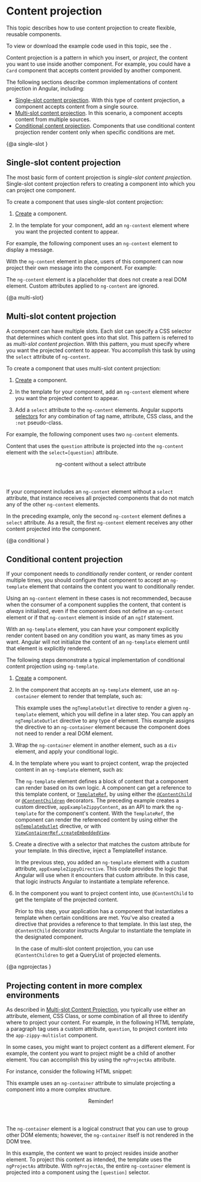 # Content projection

This topic describes how to use content projection to create flexible, reusable components.

<div class="alert is-helpful">

To view or download the example code used in this topic, see the <live-example></live-example>.

</div>

Content projection is a pattern in which you insert, or *project*, the content you want to use inside another component. For example, you could have a `Card` component that accepts content provided by another component.

The following sections describe common implementations of content projection in Angular, including:

* [Single-slot content projection](#single-slot). With this type of content projection, a component accepts content from a single source.
* [Multi-slot content projection](#multi-slot). In this scenario, a component accepts content from multiple sources.
* [Conditional content projection](#conditional). Components that use conditional content projection render content only when specific conditions are met.

{@a single-slot }
## Single-slot content projection

The most basic form of content projection is *single-slot content projection*. Single-slot content projection refers to creating a component into which you can project one component.

To create a component that uses single-slot content projection:

1. [Create](guide/component-overview) a component.

1. In the template for your component, add an `ng-content` element where you want the projected content to appear.

For example, the following component uses an `ng-content` element to display a message.

<code-example path="content-projection/src/app/zippy-basic/zippy-basic.component.ts" header="content-projection/src/app/zippy-basic/zippy-basic.component.ts"></code-example>

With the `ng-content` element in place, users of this component can now project their own message into the component. For example:

<code-example path="content-projection/src/app/app.component.html" header="content-projection/src/app/app.component.html"
region="single-slot"></code-example>

<div class="alert is-helpful">

The `ng-content` element is a placeholder that does not create a real DOM element. Custom attributes applied to `ng-content` are ignored.

</div>

{@a multi-slot}
## Multi-slot content projection

A component can have multiple slots. Each slot can specify a CSS selector that determines which content goes into that slot. This pattern is referred to as *multi-slot content projection*. With this pattern, you must specify where you want the projected content to appear. You accomplish this task by using the `select` attribute of `ng-content`.

To create a component that uses multi-slot content projection:

1. [Create](guide/component-overview) a component.

1. In the template for your component, add an `ng-content` element where you want the projected content to appear.

1. Add a `select` attribute to the `ng-content` elements. Angular supports [selectors](https://developer.mozilla.org/en-US/docs/Web/CSS/CSS_Selectors) for any combination of tag name, attribute, CSS class, and the `:not` pseudo-class.

 For example, the following component uses two  `ng-content` elements.

 <code-example path="content-projection/src/app/zippy-multislot/zippy-multislot.component.ts" header="content-projection/src/app/zippy-multislot/zippy-multislot.component.ts"></code-example>

Content that uses the `question` attribute is projected into the `ng-content` element with the `select=[question]` attribute.

<code-example path="content-projection/src/app/app.component.html" header="content-projection/src/app/app.component.html"
region="multi-slot"></code-example>

<div class="callout is-helpful">

<header>ng-content without a select attribute</header>

If your component includes an `ng-content` element without a `select` attribute, that instance receives all projected components that do not match any of the other `ng-content` elements.

In the preceding example, only the second `ng-content` element defines a `select` attribute. As a result, the first `ng-content` element receives any other content projected into the component.

</div>

{@a conditional }

## Conditional content projection

If your component needs to _conditionally_ render content, or render content multiple times, you should configure that component to accept an `ng-template` element that contains the content you want to conditionally render.

Using an `ng-content` element in these cases is not recommended, because when the consumer of a component supplies the content, that content is _always_ initialized, even if the component does not define an `ng-content` element or if that `ng-content` element is inside of an `ngIf` statement.

With an `ng-template` element, you can have your component explicitly render content based on any condition you want, as many times as you want. Angular will not initialize the content of an `ng-template` element until that element is explicitly rendered.

The following steps demonstrate a typical implementation of conditional content projection using `ng-template`.

1. [Create](guide/component-overview) a component.

1. In the component that accepts an `ng-template` element, use an `ng-container` element to render that template, such as:

   <code-example path="content-projection/src/app/example-zippy.template.html" header="content-projection/src/app/example-zippy.template.html" region="ng-container">
   </code-example>

   This example uses the `ngTemplateOutlet` directive to render a given `ng-template` element, which you will define in a later step. You can apply an `ngTemplateOutlet` directive to any type of element. This example assigns the directive to an `ng-container` element because the component does not need to render a real DOM element.

1. Wrap the `ng-container` element in another element, such as a `div` element, and apply your conditional logic.

      <code-example path="content-projection/src/app/example-zippy.template.html"  header="content-projection/src/app/example-zippy.template.html" region="ngif">
      </code-example>

1. In the template where you want to project content, wrap the projected content in an `ng-template` element, such as:

      <code-example path="content-projection/src/app/app.component.html" region="ng-template">
      </code-example>

   The `ng-template` element defines a block of content that a component can render based on its own logic. A component can get a reference to this template content, or [`TemplateRef`](/api/core/TemplateRef), by using either the [`@ContentChild`](/api/core/ContentChild) or [`@ContentChildren`](/api/core/ContentChildren) decorators. The preceding example creates a custom directive, `appExampleZippyContent`, as an API to mark the `ng-template` for the component's content. With the `TemplateRef`, the component can render the referenced content by using either the [`ngTemplateOutlet`](/api/common/NgTemplateOutlet) directive, or with [`ViewContainerRef.createEmbeddedView`](/api/core/ViewContainerRef#createembeddedview).

1. Create a directive with a selector that matches the custom attribute for your template. In this directive, inject a TemplateRef instance.

   <code-example path="content-projection/src/app/app.component.ts" header="content-projection/src/app/app.component.ts" region="zippycontentdirective">
   </code-example>

   In the previous step, you added an `ng-template` element with a custom attribute, `appExampleZippyDirective`. This code provides the logic that Angular will use when it encounters that custom attribute. In this case, that logic instructs Angular to instantiate a template reference.

1. In the component you want to project content into, use `@ContentChild` to get the template of the projected content.

   <code-example path="content-projection/src/app/app.component.ts" header="content-projection/src/app/app.component.ts" region="contentchild">
   </code-example>

   Prior to this step, your application has a component that instantiates a template when certain conditions are met. You've also created a directive that provides a reference to that template. In this last step, the `@ContentChild` decorator instructs Angular to instantiate the template in the designated component.

   <div class="alert is-helpful">

   In the case of multi-slot content projection, you can use `@ContentChildren` to get a QueryList of projected elements.

   </div>

{@a ngprojectas }

## Projecting content in more complex environments

As described in [Multi-slot Content Projection](#multi-slot), you typically use either an attribute, element, CSS Class, or some combination of all three to identify where to project your content. For example, in the following HTML template, a paragraph tag uses a custom attribute, `question`, to project content into the `app-zippy-multislot` component.

<code-example path="content-projection/src/app/app.component.html" header="content-projection/src/app/app.component.html"
region="multi-slot"></code-example>

In some cases, you might want to project content as a different element. For example, the content you want to project might be a child of another
element. You can accomplish this by using the `ngProjectAs` attribute.

For instance, consider the following HTML snippet:

<code-example path="content-projection/src/app/app.component.html" header="content-projection/src/app/app.component.html" region="ngprojectas">
</code-example>

This example uses an `ng-container` attribute to simulate projecting a component into a more complex structure.

<div class="callout is-helpful">

<header>Reminder!</header>

The `ng-container` element is a logical construct that you can use to group other DOM elements; however, the `ng-container` itself is not rendered in the DOM tree.

</div>

In this example, the content we want to project resides inside another element. To project this content as intended, the template uses the `ngProjectAs` attribute. With `ngProjectAs`, the entire `ng-container` element is projected into a component using the `[question]` selector.
